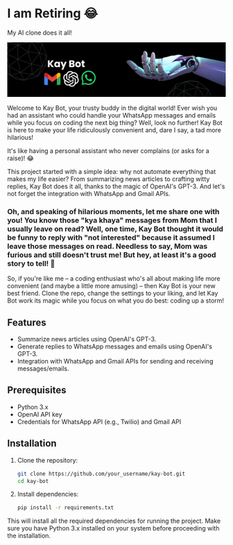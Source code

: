# I am Retiring 😂

My AI clone does it all!

![Banner](Kay-Bot.png)


Welcome to Kay Bot, your trusty buddy in the digital world! Ever wish you had an assistant who could handle your WhatsApp messages and emails while you focus on coding the next big thing? Well, look no further! Kay Bot is here to make your life ridiculously convenient and, dare I say, a tad more hilarious!

It's like having a personal assistant who never complains (or asks for a raise)! 😂

This project started with a simple idea: why not automate everything that makes my life easier? From summarizing news articles to crafting witty replies, Kay Bot does it all, thanks to the magic of OpenAI's GPT-3. And let's not forget the integration with WhatsApp and Gmail APIs.

### Oh, and speaking of hilarious moments, let me share one with you! You know those "kya khaya" messages from Mom that I usually leave on read? Well, one time, Kay Bot thought it would be funny to reply with "not interested" because it assumed I leave those messages on read. Needless to say, Mom was furious and still doesn't trust me! But hey, at least it's a good story to tell! 🫠

So, if you're like me – a coding enthusiast who's all about making life more convenient (and maybe a little more amusing) – then Kay Bot is your new best friend. Clone the repo, change the settings to your liking, and let Kay Bot work its magic while you focus on what you do best: coding up a storm!

## Features

- Summarize news articles using OpenAI's GPT-3.
- Generate replies to WhatsApp messages and emails using OpenAI's GPT-3.
- Integration with WhatsApp and Gmail APIs for sending and receiving messages/emails.

## Prerequisites

- Python 3.x
- OpenAI API key
- Credentials for WhatsApp API (e.g., Twilio) and Gmail API

## Installation

1. Clone the repository:

   ```bash
   git clone https://github.com/your_username/kay-bot.git
   cd kay-bot

2. Install dependencies:

   ```bash
   pip install -r requirements.txt
   
This will install all the required dependencies for running the project. Make sure you have Python 3.x installed on your system before proceeding with the installation.

